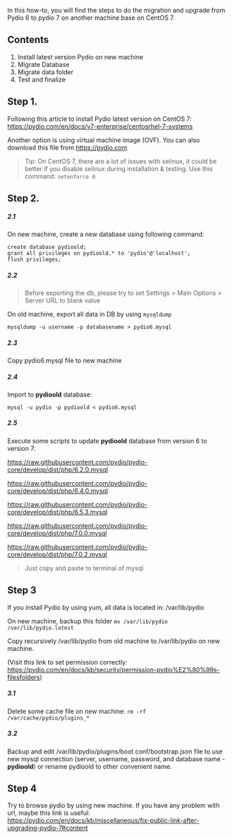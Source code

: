 In this how-to, you will find the steps to do the migration and upgrade from Pydio 6 to pydio 7 on another machine base on CentOS 7.

## Contents
1. Install latest version Pydio on new machine
2. Migrate Database
3. Migrate data folder
4. Test and finalize

## Step 1.
Following this article to install Pydio latest version on CentOS 7:
https://pydio.com/en/docs/v7-enterprise/centosrhel-7-systems

Another option is using virtual machine image (OVF). You can also download this file from https://pydio.com

> Tip: On CentOS 7, there are a lot of issues with selinux, it could be better if you disable selinux during installation & testing. Use this command: `setenforce 0`

## Step 2.

##### 2.1
On new machine, create a new database using following command:

    create database pydioold;
    grant all privileges on pydioold.* to 'pydio'@'localhost';
    flush privileges;

##### 2.2

> Before exporting the db, please try to set Settings > Main Options > Server URL to blank value

On old machine, export all data in DB by using `mysqldump`

    mysqldump -u username -p databasename > pydio6.mysql

##### 2.3

Copy pydio6.mysql file to new machine

##### 2.4

Import to **pydioold** database:

    mysql -u pydio -p pydioold < pydio6.mysql

##### 2.5

Execute some scripts to update **pydioold** database from version 6 to version 7:

https://raw.githubusercontent.com/pydio/pydio-core/develop/dist/php/6.2.0.mysql

https://raw.githubusercontent.com/pydio/pydio-core/develop/dist/php/6.4.0.mysql

https://raw.githubusercontent.com/pydio/pydio-core/develop/dist/php/6.5.3.mysql

https://raw.githubusercontent.com/pydio/pydio-core/develop/dist/php/7.0.0.mysql

https://raw.githubusercontent.com/pydio/pydio-core/develop/dist/php/7.0.2.mysql

> Just copy and paste to terminal of mysql

## Step 3

If you install Pydio by using yum, all data is located in: /var/lib/pydio

On new machine, backup this folder `mv /var/lib/pydio /var/lib/pydio.latest`

Copy recursively /var/lib/pydio from old machine to /var/lib/pydio on new machine.

(Visit this link to set permission correctly: https://pydio.com/en/docs/kb/security/permission-pydio%E2%80%99s-filesfolders)

##### 3.1 

Delete some cache file on new machine: `rm -rf /var/cache/pydio/plugins_*`

##### 3.2

Backup and edit /var/lib/pydio/plugins/boot.conf/bootstrap.json file to use new mysql connection (server, username, password, and database name - **pydioold**) or rename pydioold to other convenient name.

## Step 4

Try to browse pydio by using new machine.
If you have any problem with url, maybe this link is useful: https://pydio.com/en/docs/kb/miscellaneous/fix-public-link-after-upgrading-pydio-7#content

